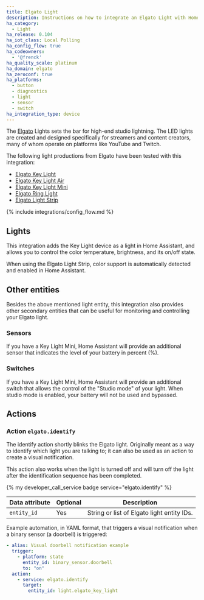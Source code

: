 ```yaml
---
title: Elgato Light
description: Instructions on how to integrate an Elgato Light with Home Assistant.
ha_category:
  - Light
ha_release: 0.104
ha_iot_class: Local Polling
ha_config_flow: true
ha_codeowners:
  - '@frenck'
ha_quality_scale: platinum
ha_domain: elgato
ha_zeroconf: true
ha_platforms:
  - button
  - diagnostics
  - light
  - sensor
  - switch
ha_integration_type: device
---
```


The [Elgato](https://www.elgato.com/) Lights sets the bar for high-end studio
lightning. The LED lights are created and designed specifically for streamers
and content creators, many of whom operate on platforms like YouTube and Twitch.

The following light productions from Elgato have been tested with this
integration:

- [Elgato Key Light](https://www.elgato.com/en/key-light)
- [Elgato Key Light Air](https://www.elgato.com/en/key-light-air)
- [Elgato Key Light Mini](https://www.elgato.com/en/key-light-mini)
- [Elgato Ring Light](https://www.elgato.com/en/ring-light)
- [Elgato Light Strip](https://www.elgato.com/en/light-strip)

{% include integrations/config_flow.md %}

## Lights

This integration adds the Key Light device as a light in Home Assistant, and
allows you to control the color temperature, brightness, and its on/off state.

When using the Elgato Light Strip, color support is automatically detected
and enabled in Home Assistant.

## Other entities

Besides the above mentioned light entity, this integration also provides other
secondary entities that can be useful for monitoring and controlling your
Elgato light.

### Sensors

If you have a Key Light Mini, Home Assistant will provide an additional
sensor that indicates the level of your battery in percent (%).

### Switches

If you have a Key Light Mini, Home Assistant will provide an additional
switch that allows the control of the "Studio mode" of your light. When
studio mode is enabled, your battery will not be used and bypassed.

## Actions

### Action `elgato.identify`

The identify action shortly blinks the Elgato light. Originally meant as
a way to identify which light you are talking to; it can also be used as
an action to create a visual notification.

This action also works when the light is turned off and will turn off the
light after the identification sequence has been completed.

{% my developer_call_service badge service="elgato.identify" %}

| Data attribute | Optional | Description |
| ---------------------- | -------- | ----------- |
| `entity_id` | Yes | String or list of Elgato light entity IDs.

Example automation, in YAML format, that triggers a visual notification when
a binary sensor (a doorbell) is triggered:

```yaml
- alias: Visual doorbell notification example
  trigger:
    - platform: state
      entity_id: binary_sensor.doorbell
      to: "on"
  action:
    - service: elgato.identify
      target:
        entity_id: light.elgato_key_light
```
